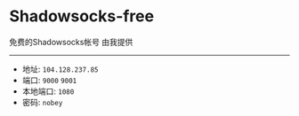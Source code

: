 # Shadowsocks-free
免费的Shadowsocks帐号  由我提供 

---

- 地址: `104.128.237.85`
- 端口: `9000`  `9001` 
- 本地端口: `1080`
- 密码: `nobey`
